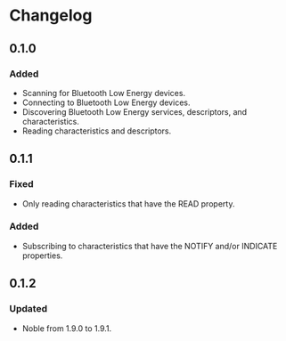 # Changelog

## 0.1.0
### Added
- Scanning for Bluetooth Low Energy devices.
- Connecting to Bluetooth Low Energy devices.
- Discovering Bluetooth Low Energy services, descriptors, and characteristics.
- Reading characteristics and descriptors.

## 0.1.1
### Fixed
- Only reading characteristics that have the READ property.

### Added
- Subscribing to characteristics that have the NOTIFY and/or INDICATE properties.

## 0.1.2
### Updated
- Noble from 1.9.0 to 1.9.1.

